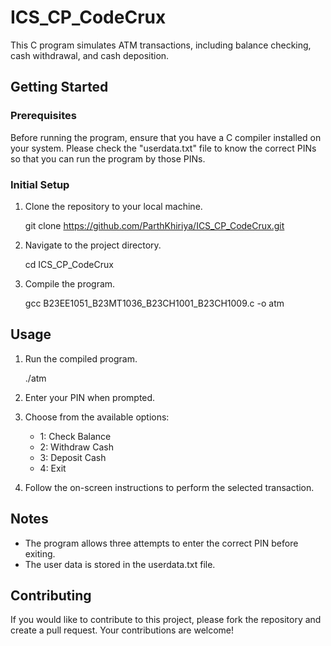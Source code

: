 # ICS_CP_CodeCrux

This C program simulates ATM transactions, including balance checking, cash withdrawal, and cash deposition.

## Getting Started

### Prerequisites
Before running the program, ensure that you have a C compiler installed on your system.
Please check the "userdata.txt" file to know the correct PINs so that you can run the program by those PINs.
### Initial Setup

1. Clone the repository to your local machine.

    git clone https://github.com/ParthKhiriya/ICS_CP_CodeCrux.git
    

2. Navigate to the project directory.

    cd ICS_CP_CodeCrux
    

3. Compile the program.

    gcc B23EE1051_B23MT1036_B23CH1001_B23CH1009.c -o atm
    

## Usage

1. Run the compiled program.

    ./atm
    

2. Enter your PIN when prompted.

3. Choose from the available options:
    - 1: Check Balance
    - 2: Withdraw Cash
    - 3: Deposit Cash
    - 4: Exit

4. Follow the on-screen instructions to perform the selected transaction.

## Notes

- The program allows three attempts to enter the correct PIN before exiting.
- The user data is stored in the userdata.txt file.

## Contributing

If you would like to contribute to this project, please fork the repository and create a pull request. Your contributions are welcome!

